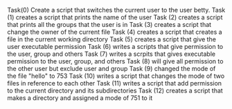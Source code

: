 Task(0) Create a script that switches the current user to the user betty.
Task (1) creates a script that prints the name of the user
Task (2) creates a script that prints all the groups that the user is in
Task (3) creates a script that change the owner of the current file
Task (4) creates a script that creates a file in the current working directory
Task (5) creates a script that give the user executable permission
Task (6) writes a scripts that give permission to the user, group and others
Task (7) writes a scrpits that gives executable permission to the user, group, and others
Task (8) will give all permission to the other user but exclude user and group
Task (9) changed the mode of the file "hello" to 753
Task (10) writes a script that changes the mode of two files in reference to each other
Task (11) writes a script that add permission to the current directory and its subdirectories
Task (12) creates a script that makes a directory and assigned a mode of 751 to it
